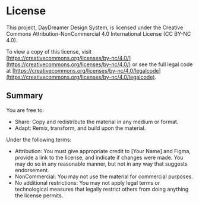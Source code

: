 # License

This project, DayDreamer Design System, is licensed under the Creative Commons Attribution-NonCommercial 4.0 International License (CC BY-NC 4.0).

To view a copy of this license, visit [https://creativecommons.org/licenses/by-nc/4.0/](https://creativecommons.org/licenses/by-nc/4.0/) or see the full legal code at [https://creativecommons.org/licenses/by-nc/4.0/legalcode](https://creativecommons.org/licenses/by-nc/4.0/legalcode).

## Summary
You are free to:
- Share: Copy and redistribute the material in any medium or format.
- Adapt: Remix, transform, and build upon the material.

Under the following terms:
- Attribution: You must give appropriate credit to [Your Name] and Figma, provide a link to the license, and indicate if changes were made. You may do so in any reasonable manner, but not in any way that suggests endorsement.
- NonCommercial: You may not use the material for commercial purposes.
- No additional restrictions: You may not apply legal terms or technological measures that legally restrict others from doing anything the license permits.